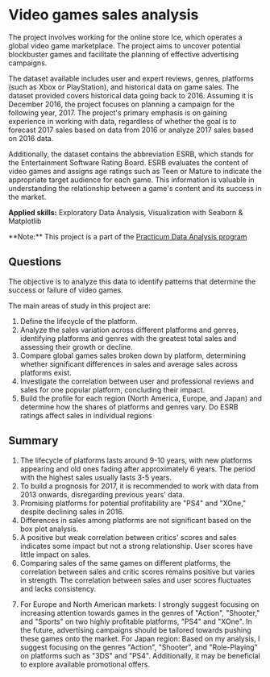 # Video games sales analysis

<p>The project involves working for the online store Ice, which operates a global video game marketplace. The project aims to uncover potential blockbuster games and facilitate the planning of effective advertising campaigns.</p>

<p>The dataset available includes user and expert reviews, genres, platforms (such as Xbox or PlayStation), and historical data on game sales. The dataset provided covers historical data going back to 2016. Assuming it is December 2016, the project focuses on planning a campaign for the following year, 2017. The project's primary emphasis is on gaining experience in working with data, regardless of whether the goal is to forecast 2017 sales based on data from 2016 or analyze 2017 sales based on 2016 data.</p>

<p>Additionally, the dataset contains the abbreviation ESRB, which stands for the Entertainment Software Rating Board. ESRB evaluates the content of video games and assigns age ratings such as Teen or Mature to indicate the appropriate target audience for each game. This information is valuable in understanding the relationship between a game's content and its success in the market.</p>

<p><b>Applied skills:</b> Exploratory Data Analysis, Visualization with Seaborn & Matplotlib </p>
<p>**Note:** This project is a part of the <a href="https://practicum.com/en-isr/data-analyst/">Practicum Data Analysis program</a> </p>

<p><h2>Questions</h2>
  
The objective is to analyze this data to identify patterns that determine the success or failure of video games.

The main areas of study in this project are:

1. Define the lifecycle of the platform. 
2. Analyze the sales variation across different platforms and genres, identifying platforms and genres with the greatest total sales and assessing their growth or decline.
3. Compare global games sales broken down by platform, determining whether significant differences in sales and average sales across platforms exist.
4. Investigate the correlation between user and professional reviews and sales for one popular platform, concluding their impact.
5. Build the profile for each region (North America, Europe, and Japan) and determine how the shares of platforms and genres vary. Do ESRB ratings affect sales in individual regions
</p>

<p><h2>Summary </h2>
  
1. The lifecycle of platforms lasts around 9-10 years, with new platforms appearing and old ones fading after approximately 6 years. The period with the highest sales usually lasts 3-5 years.
2. To build a prognosis for 2017, it is recommended to work with data from 2013 onwards, disregarding previous years' data.
3. Promising platforms for potential profitability are "PS4" and "XOne," despite declining sales in 2016.
4. Differences in sales among platforms are not significant based on the box plot analysis.
5. A positive but weak correlation between critics' scores and sales indicates some impact but not a strong relationship. User scores have little impact on sales.
6. Comparing sales of the same games on different platforms, the correlation between sales and critic scores remains positive but varies in strength. The correlation between sales and user scores fluctuates and lacks consistency.</p>
7. For Europe and North American markets:
I strongly suggest focusing on increasing attention towards games in the genres of "Action", "Shooter," and "Sports" on two highly profitable platforms, "PS4" and "XOne". In the future, advertising campaigns should be tailored towards pushing these games onto the market.
For Japan region:
Based on my analysis, I suggest focusing on the genres "Action", "Shooter", and "Role-Playing" on platforms such as "3DS" and "PS4". Additionally, it may be beneficial to explore available promotional offers.
